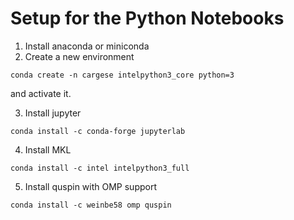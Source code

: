 # Setup for the Python Notebooks

1. Install anaconda or miniconda
2. Create a new environment
```
conda create -n cargese intelpython3_core python=3
```
and activate it.

3. Install jupyter
```
conda install -c conda-forge jupyterlab
```
4. Install MKL
```
conda install -c intel intelpython3_full
```
5. Install quspin with OMP support
```
conda install -c weinbe58 omp quspin
```
